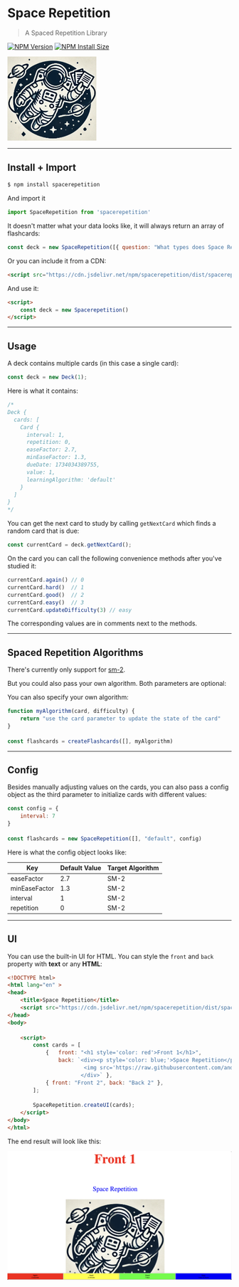 # Space Repetition

> A Spaced Repetition Library

[![NPM Version][npm-version-image]][npm-url]
[![NPM Install Size][npm-install-size-image]][npm-install-size-url]

<img src="https://raw.githubusercontent.com/anderslatif/SpaceRepetition/main/assets/spacerepetitionlogo.png" alt="space spaced repetition logo" width="200" >


---

## Install + Import

```bash
$ npm install spacerepetition
```

And import it

```javascript
import SpaceRepetition from 'spacerepetition'
```

It doesn't matter what your data looks like, it will always return an array of flashcards:

```javascript
const deck = new SpaceRepetition([{ question: "What types does Space Repetition accept", answer: "Any type of data" }])
```

Or you can include it from a CDN:

```html
<script src="https://cdn.jsdelivr.net/npm/spacerepetition/dist/spacerepetition.min.js"></script>
```

And use it:

```html
<script>
    const deck = new Spacerepetition()
</script>
```

---

## Usage

A deck contains multiple cards (in this case a single card):

```javascript
const deck = new Deck(1);
```

Here is what it contains:

```javascript
/* 
Deck {
  cards: [
    Card {
      interval: 1,
      repetition: 0,
      easeFactor: 2.7,
      minEaseFactor: 1.3,
      dueDate: 1734034389755,
      value: 1,
      learningAlgorithm: 'default'
    }
  ]
}
*/

```

You can get the next card to study by calling `getNextCard` which finds a random card that is due:

```javascript
const currentCard = deck.getNextCard();
```

On the card you can call the following convenience methods after you've studied it:

```javascript
currentCard.again() // 0
currentCard.hard()  // 1
currentCard.good()  // 2
currentCard.easy()  // 3
currentCard.updateDifficulty(3) // easy
```

The corresponding values are in comments next to the methods.

---

## Spaced Repetition Algorithms

There's currently only support for [sm-2](https://en.wikipedia.org/wiki/SuperMemo).

But you could also pass your own algorithm. Both parameters are optional:



You can also specify your own algorithm:

```javascript
function myAlgorithm(card, difficulty) {
    return "use the card parameter to update the state of the card"
}

const flashcards = createFlashcards([], myAlgorithm)
```



---

## Config

Besides manually adjusting values on the cards, you can also pass a config object as the third parameter to initialize cards with different values:

```javascript
const config = {
    interval: 7
}

const flashcards = new SpaceRepetition([], "default", config)
```

Here is what the config object looks like:


| Key              | Default Value | Target Algorithm |
|------------------|---------------|------------------|
| easeFactor       | 2.7           | SM-2             |
| minEaseFactor    | 1.3           | SM-2             |
| interval         | 1             | SM-2             |
| repetition       | 0             | SM-2             |


---

## UI

You can use the built-in UI for HTML. You can style the `front` and `back` property with **text** or any **HTML**:

```html
<!DOCTYPE html>
<html lang="en" >
<head>
    <title>Space Repetition</title>
    <script src="https://cdn.jsdelivr.net/npm/spacerepetition/dist/spacerepetition.min.js"></script>
</head>
<body>
    
    <script>
        const cards = [
            {   front: "<h1 style='color: red'>Front 1</h1>", 
                back: `<div><p style='color: blue;'>Space Repetition</p>
                        <img src='https://raw.githubusercontent.com/anderslatif/SpaceRepetition/main/spacerepetitionlogo.png'>
                       </div>` },
            { front: "Front 2", back: "Back 2" },
        ];

        SpaceRepetition.createUI(cards);
    </script>
</body>
</html>
```

The end result will look like this:

<img src="https://raw.githubusercontent.com/anderslatif/SpaceRepetition/main/assets/ui_example.png" alt="space spaced repetition logo" width="600" >


[npm-version-image]: https://img.shields.io/npm/v/spacerepetition.svg
[npm-url]: https://www.npmjs.com/package/spacerepetition
[npm-install-size-image]: https://packagephobia.com/badge?p=spacerepetition
[npm-install-size-url]: https://packagephobia.com/result?p=spacerepetition
